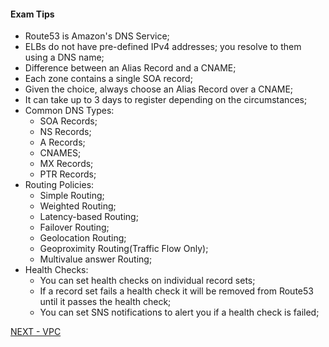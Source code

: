 #### Exam Tips

* Route53 is Amazon's DNS Service;   
* ELBs do not have pre-defined IPv4 addresses; you resolve to them using a DNS name;  
* Difference between an Alias Record and a CNAME;  
* Each zone contains a single SOA record;  
* Given the choice, always choose an Alias Record over a CNAME;  
* It can take up to 3 days to register depending on the circumstances;  
* Common DNS Types:  
  * SOA Records;  
  * NS Records;  
  * A Records;  
  * CNAMES;
  * MX Records;  
  * PTR Records;  
* Routing Policies:  
  * Simple Routing;  
  * Weighted Routing;  
  * Latency-based Routing;  
  * Failover Routing;  
  * Geolocation Routing;  
  * Geoproximity Routing(Traffic Flow Only);  
  * Multivalue answer Routing;  
* Health Checks:  
  * You can set health checks on individual record sets;  
  * If a record set fails a health check it will be removed from Route53 until it passes the health check;  
  * You can set SNS notifications to alert you if a health check is failed;  

[NEXT - VPC](../vpc/overview.md)
